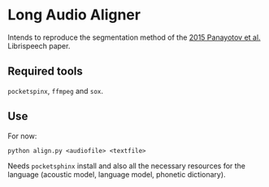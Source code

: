# Long Audio Aligner

Intends to reproduce the segmentation method of the [2015 Panayotov et al.](http://www.danielpovey.com/files/2015_icassp_librispeech.pdf) Librispeech paper.

## Required tools
`pocketspinx`, `ffmpeg` and `sox`.

## Use
For now:

```
python align.py <audiofile> <textfile>
```

Needs `pocketsphinx` install and also all the necessary resources for the language (acoustic model, language model, phonetic dictionary).

